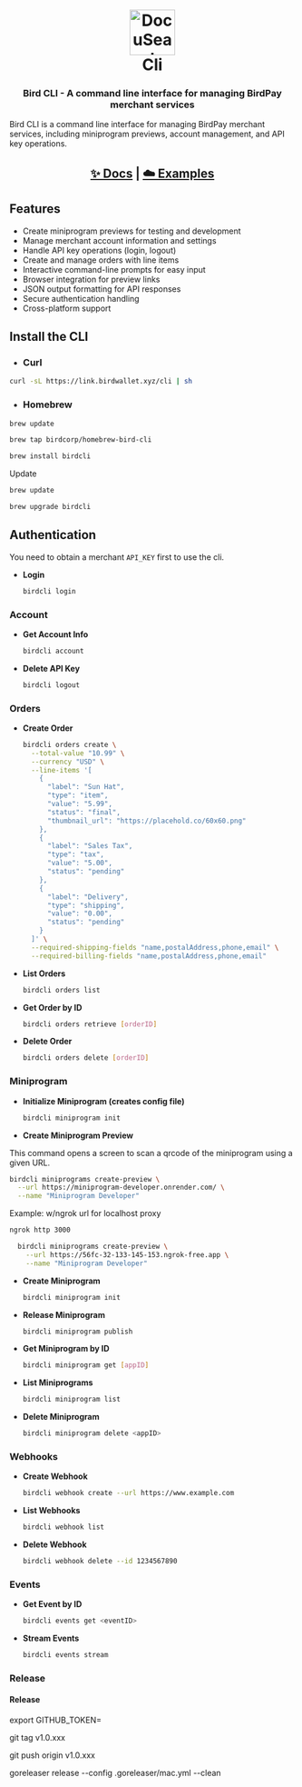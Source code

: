 

<h1 align="center" style="border-bottom: none">
  <div>
    <a href="https://www.docuseal.com">
      <img  alt="DocuSeal" src="https://github.com/docusealco/docuseal/assets/5418788/c12cd051-81cd-4402-bc3a-92f2cfdc1b06" width="80" />
      <br>
    </a>
    Cli
  </div>
</h1>
<h3 align="center">
  Bird CLI - A command line interface for managing BirdPay merchant services
</h3>
<p>
Bird CLI is a command line interface for managing BirdPay merchant services, including miniprogram previews, account management, and API key operations.
</p>

<h2 align="center">
  <a href="https://demo.docuseal.tech">✨ Docs</a>
  <span>|</span>
  <a href="https://docuseal.com/sign_up">☁️ Examples</a>
</h2>

## Features
- Create miniprogram previews for testing and development
- Manage merchant account information and settings
- Handle API key operations (login, logout)
- Create and manage orders with line items
- Interactive command-line prompts for easy input
- Browser integration for preview links
- JSON output formatting for API responses
- Secure authentication handling
- Cross-platform support


## Install the CLI


- ### Curl
```sh
curl -sL https://link.birdwallet.xyz/cli | sh
```


- ### Homebrew
```sh
brew update

brew tap birdcorp/homebrew-bird-cli

brew install birdcli
```

Update
```sh       
brew update

brew upgrade birdcli
```





## Authentication

You need to obtain a merchant `API_KEY` first to use the cli.

- **Login**
  ```bash
  birdcli login
  ```

### Account

- **Get Account Info**
  ```bash
  birdcli account
  ```

- **Delete API Key**
  ```bash
  birdcli logout
  ```

### Orders

- **Create Order**
  ```bash
  birdcli orders create \
    --total-value "10.99" \
    --currency "USD" \
    --line-items '[
      {
        "label": "Sun Hat",
        "type": "item",
        "value": "5.99",
        "status": "final",
        "thumbnail_url": "https://placehold.co/60x60.png"
      },
      {
        "label": "Sales Tax",
        "type": "tax",
        "value": "5.00",
        "status": "pending"
      },
      {
        "label": "Delivery",
        "type": "shipping",
        "value": "0.00",
        "status": "pending"
      }
    ]' \
    --required-shipping-fields "name,postalAddress,phone,email" \
    --required-billing-fields "name,postalAddress,phone,email"
  ```

- **List Orders**
  ```bash
  birdcli orders list
  ```

- **Get Order by ID**
  ```bash
  birdcli orders retrieve [orderID]
  ```

- **Delete Order**
  ```bash
  birdcli orders delete [orderID]
  ```

### Miniprogram

- **Initialize Miniprogram (creates config file)**
  ```bash
  birdcli miniprogram init
  ```

- **Create Miniprogram Preview**

This command opens a screen to scan a qrcode of the miniprogram using a given URL.

  ```bash
  birdcli miniprograms create-preview \
    --url https://miniprogram-developer.onrender.com/ \
    --name "Miniprogram Developer"
  ```

Example: w/ngrok url for localhost proxy

```bash
ngrok http 3000
```

```bash
  birdcli miniprograms create-preview \
    --url https://56fc-32-133-145-153.ngrok-free.app \
    --name "Miniprogram Developer"
```


- **Create Miniprogram**
  ```bash
  birdcli miniprogram init
  ```

- **Release Miniprogram**
  ```bash
  birdcli miniprogram publish
  ```
  
- **Get Miniprogram by ID**
  ```bash
  birdcli miniprogram get [appID]
  ```

- **List Miniprograms**
  ```bash
  birdcli miniprogram list
  ```

- **Delete Miniprogram**
  ```bash
  birdcli miniprogram delete <appID>
  ```



### Webhooks

- **Create Webhook**
  ```bash
  birdcli webhook create --url https://www.example.com
  ```

- **List Webhooks**
  ```bash
  birdcli webhook list
  ```

- **Delete Webhook**
  ```bash
  birdcli webhook delete --id 1234567890
  ```

### Events

- **Get Event by ID**
  ```bash
  birdcli events get <eventID>
  ```

- **Stream Events**
  ```bash
  birdcli events stream
  ```

### Release





#### Release
export GITHUB_TOKEN=<token>

git tag v1.0.xxx

git push origin v1.0.xxx

goreleaser release --config .goreleaser/mac.yml --clean


